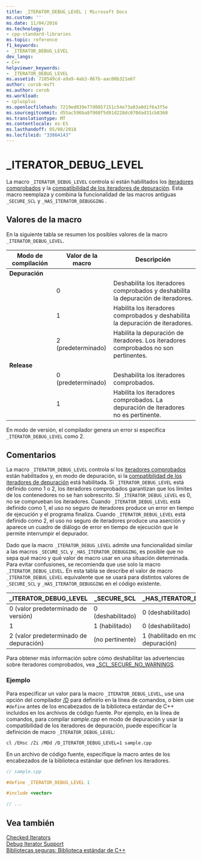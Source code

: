 ```yaml
---
title: _ITERATOR_DEBUG_LEVEL | Microsoft Docs
ms.custom: ''
ms.date: 11/04/2016
ms.technology:
- cpp-standard-libraries
ms.topic: reference
f1_keywords:
- _ITERATOR_DEBUG_LEVEL
dev_langs:
- C++
helpviewer_keywords:
- _ITERATOR_DEBUG_LEVEL
ms.assetid: 718549cd-a9a9-4ab3-867b-aac00b321e67
author: corob-msft
ms.author: corob
ms.workload:
- cplusplus
ms.openlocfilehash: 7219ed039e77d0857151c54e73a03a0d1f6a3f5e
ms.sourcegitcommit: d55ac596ba8f908f5d91d228dc070dad31cb8360
ms.translationtype: MT
ms.contentlocale: es-ES
ms.lasthandoff: 05/08/2018
ms.locfileid: "33864143"
---
```

# <a name="iteratordebuglevel"></a>_ITERATOR_DEBUG_LEVEL

La macro `_ITERATOR_DEBUG_LEVEL` controla si están habilitados los [iteradores comprobados](../standard-library/checked-iterators.md) y la [compatibilidad de los iteradores de depuración](../standard-library/debug-iterator-support.md). Esta macro reemplaza y combina la funcionalidad de las macros antiguas `_SECURE_SCL` y `_HAS_ITERATOR_DEBUGGING` .

## <a name="macro-values"></a>Valores de la macro

En la siguiente tabla se resumen los posibles valores de la macro `_ITERATOR_DEBUG_LEVEL`.

|Modo de compilación|Valor de la macro|Descripción|
|----------------------|----------------|-----------------|
|**Depuración**|||
||0|Deshabilita los iteradores comprobados y deshabilita la depuración de iteradores.|
||1|Habilita los iteradores comprobados y deshabilita la depuración de iteradores.|
||2 (predeterminado)|Habilita la depuración de iteradores. Los iteradores comprobados no son pertinentes.|
|**Release**|||
||0 (predeterminado)|Deshabilita los iteradores comprobados.|
||1|Habilita los iteradores comprobados. La depuración de iteradores no es pertinente.|

En modo de versión, el compilador genera un error si especifica `_ITERATOR_DEBUG_LEVEL` como 2.

## <a name="remarks"></a>Comentarios

La macro `_ITERATOR_DEBUG_LEVEL` controla si los [iteradores comprobados](../standard-library/checked-iterators.md) están habilitados y, en modo de depuración, si la [compatibilidad de los iteradores de depuración](../standard-library/debug-iterator-support.md) está habilitada. Si `_ITERATOR_DEBUG_LEVEL` está definido como 1 o 2, los iteradores comprobados garantizan que los límites de los contenedores no se han sobrescrito. Si `_ITERATOR_DEBUG_LEVEL` es 0, no se comprueban los iteradores. Cuando `_ITERATOR_DEBUG_LEVEL` está definido como 1, el uso no seguro de iteradores produce un error en tiempo de ejecución y el programa finaliza. Cuando `_ITERATOR_DEBUG_LEVEL` está definido como 2, el uso no seguro de iteradores produce una aserción y aparece un cuadro de diálogo de error en tiempo de ejecución que le permite interrumpir el depurador.

Dado que la macro `_ITERATOR_DEBUG_LEVEL` admite una funcionalidad similar a las macros `_SECURE_SCL` y `_HAS_ITERATOR_DEBUGGING`, es posible que no sepa qué macro y qué valor de macro usar en una situación determinada. Para evitar confusiones, se recomienda que use solo la macro `_ITERATOR_DEBUG_LEVEL`. En esta tabla se describe el valor de macro `_ITERATOR_DEBUG_LEVEL` equivalente que se usará para distintos valores de `_SECURE_SCL` y `_HAS_ITERATOR_DEBUGGING` en el código existente.

|**_ITERATOR_DEBUG_LEVEL** |**_SECURE_SCL** |**_HAS_ITERATOR_DEBUGGING**|
|---|---|---|
|0 (valor predeterminado de versión)|0 (deshabilitado)|0 (deshabilitado)|
|1|1 (habilitado)|0 (deshabilitado)|
|2 (valor predeterminado de depuración)|(no pertinente)|1 (habilitado en modo de depuración)|

Para obtener más información sobre cómo deshabilitar las advertencias sobre iteradores comprobados, vea [_SCL_SECURE_NO_WARNINGS](../standard-library/scl-secure-no-warnings.md).

### <a name="example"></a>Ejemplo

Para especificar un valor para la macro `_ITERATOR_DEBUG_LEVEL`, use una opción del compilador [/D](../build/reference/d-preprocessor-definitions.md) para definirlo en la línea de comandos, o bien use `#define` antes de los encabezados de la biblioteca estándar de C++ incluidos en los archivos de código fuente. Por ejemplo, en la línea de comandos, para compilar *sample.cpp* en modo de depuración y usar la compatibilidad de los iteradores de depuración, puede especificar la definición de macro `_ITERATOR_DEBUG_LEVEL`:

`cl /EHsc /Zi /MDd /D_ITERATOR_DEBUG_LEVEL=1 sample.cpp`

En un archivo de código fuente, especifique la macro antes de los encabezados de la biblioteca estándar que definen los iteradores.

```cpp
// sample.cpp

#define _ITERATOR_DEBUG_LEVEL 1

#include <vector>

// ...
```

## <a name="see-also"></a>Vea también

[Checked Iterators](../standard-library/checked-iterators.md)<br/>
[Debug Iterator Support](../standard-library/debug-iterator-support.md)<br/>
[Bibliotecas seguras: Biblioteca estándar de C++](../standard-library/safe-libraries-cpp-standard-library.md)<br/>
